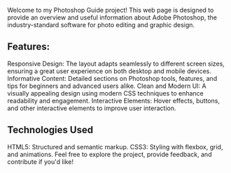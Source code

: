 Welcome to my Photoshop Guide project! This web page is designed to provide an overview and useful information about Adobe Photoshop, the industry-standard software for photo editing and graphic design.

<h2>Features:</h2>
Responsive Design: The layout adapts seamlessly to different screen sizes, ensuring a great user experience on both desktop and mobile devices.
Informative Content: Detailed sections on Photoshop tools, features, and tips for beginners and advanced users alike.
Clean and Modern UI: A visually appealing design using modern CSS techniques to enhance readability and engagement.
Interactive Elements: Hover effects, buttons, and other interactive elements to improve user interaction.
<h2>Technologies Used</h2>
HTML5: Structured and semantic markup.
CSS3: Styling with flexbox, grid, and animations.
Feel free to explore the project, provide feedback, and contribute if you'd like!
